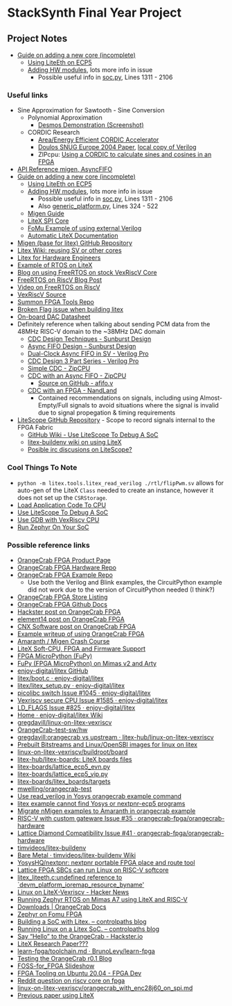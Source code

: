 # StackSynth Final Year Project

## Project Notes

- [Guide on adding a new core (incomplete)](https://github.com/enjoy-digital/litex/wiki/Add-A-New-Core)
  - [Using LiteEth on ECP5](https://github.com/enjoy-digital/liteeth/issues/66)
  - [Adding HW modules](https://github.com/enjoy-digital/litex/issues/746), lots more info in issue
    - Possible useful info in [soc.py](litex/litex/soc/integration/soc.py), Lines 1311 - 2106

### Useful links

- Sine Approximation for Sawtooth - Sine Conversion
  - Polynomial Approximation
    - [Desmos Demonstration (Screenshot)](sine_poly_approx.png)
  - CORDIC Research
    - [Area/Energy Efficient CORDIC Accelerator](https://www.researchgate.net/publication/309549123_Area_and_Energy_efficient_CORDIC_Accelerator_for_Embedded_Processor_Datapaths)
    - [Doulos SNUG Europe 2004 Paper](https://www.doulos.com/knowhow/systemverilog/a-users-experience-with-systemverilog/), [local copy of Verilog](doulos_CORDIC.v)
    - ZIPcpu: [Using a CORDIC to calculate sines and cosines in an FPGA](https://zipcpu.com/dsp/2017/08/30/cordic.html)
- [API Reference migen, AsyncFIFO](https://m-labs.hk/migen/manual/reference.html#module-migen.genlib.fifo)
- [Guide on adding a new core (incomplete)](https://github.com/enjoy-digital/litex/wiki/Add-A-New-Core)
  - [Using LiteEth on ECP5](https://github.com/enjoy-digital/liteeth/issues/66)
  - [Adding HW modules](https://github.com/enjoy-digital/litex/issues/746), lots more info in issue
    - Possible useful info in [soc.py](litex/litex/soc/integration/soc.py), Lines 1311 - 2106
    - Also [generic_platform.py](litex/litex/build/generic_platform.py), Lines 324 - 522
  - [Migen Guide](https://m-labs.hk/migen/manual/fhdl.html)
  - [LiteX SPI Core](https://github.com/litex-hub/litespi)
  - [FoMu Example of using external Verilog](https://github.com/im-tomu/foboot/blob/c7ee25b3d10dba0c1df67e793c4e2585577e7a39/hw/foboot-bitstream.py#L507-L537)
  - [Automatic LiteX Documentation](https://github.com/enjoy-digital/litex/wiki/SoC-Documentation)
- [Migen (base for litex) GitHub Repository](https://github.com/m-labs/migen)
- [Litex Wiki: reusing SV or other cores](https://github.com/enjoy-digital/litex/wiki/Reuse-a-(System)Verilog,-VHDL,-(n)Migen,-Spinal-HDL,-Chisel-core)
- [Litex for Hardware Engineers](https://github.com/enjoy-digital/litex/wiki/LiteX-for-Hardware-Engineers)
- [Example of RTOS on LiteX](https://numato.com/kb/running-zephyr-rtos-on-mimas-a7-using-litex-and-risc-v/)
- [Blog on using FreeRTOS on stock VexRiscV Core](https://hackmd.io/@4a740UnwQE6K9pc5tNlJpg/H1olFPOCD)
- [FreeRTOS on RiscV Blog Post](https://hackmd.io/@oscarshiang/freertos_on_riscv)
- [Video on FreeRTOS on RiscV](https://www.youtube.com/watch?v=tM0hiBVP728)
- [VexRiscV Source](https://github.com/SpinalHDL/VexRiscv)
- [Summon FPGA Tools Repo](https://github.com/open-tool-forge/summon-fpga-tools)
- [Broken Flag issue when building litex](https://github.com/enjoy-digital/litex/issues/825)
- [On-board DAC Datasheet](https://www.ti.com/product/PCM1780)
- Definitely reference when talking about sending PCM data from the 48MHz RISC-V domain to the ~38MHz DAC domain
  - [CDC Design Techniques - Sunburst Design](http://www.sunburst-design.com/papers/CummingsSNUG2008Boston_CDC.pdf)
  - [Async FIFO Design - Sunburst Design](http://www.sunburst-design.com/papers/CummingsSNUG2002SJ_FIFO1.pdf)
  - [Dual-Clock Async FIFO in SV - Verilog Pro](https://www.verilogpro.com/asynchronous-fifo-design/)
  - [CDC Design 3 Part Series - Verilog Pro](https://www.verilogpro.com/clock-domain-crossing-part-1/)
  - [Simple CDC - ZipCPU](https://zipcpu.com/blog/2017/10/20/cdc.html)
  - [CDC with an Async FIFO - ZipCPU](https://zipcpu.com/blog/2018/07/06/afifo.html)
    - [Source on GitHub - afifo.v](https://github.com/ZipCPU/website/blob/master/examples/afifo.v)
  - [CDC with an FPGA - NandLand](https://nandland.com/lesson-14-crossing-clock-domains/)
    - Contained recommendations on signals, including using Almost-Empty/Full signals to avoid situations where the signal is invalid due to signal propegation & timing requirements
- [LiteScope GitHub Repository](https://github.com/enjoy-digital/litescope) - Scope to record signals internal to the FPGA Fabric
  - [GitHub Wiki - Use LiteScope To Debug A SoC](https://github.com/enjoy-digital/litex/wiki/Use-LiteScope-To-Debug-A-SoC)
  - [litex-buildenv wiki on using LiteX](https://github.com/timvideos/litex-buildenv/wiki/Notes-and-Tips#litescope)
  - [Posible irc discusions on LiteScope?](https://freenode.irclog.whitequark.org/litex/search?q=litescope)

### Cool Things To Note

- `python -m litex.tools.litex_read_verilog ./rtl/flipPwm.sv` allows for auto-gen of the LiteX `Class` needed to create an instance, however it does not set up the `CSRStorage`.
- [Load Application Code To CPU](https://github.com/enjoy-digital/litex/wiki/Load-Application-Code-To-CPU)
- [Use LiteScope To Debug A SoC](https://github.com/enjoy-digital/litex/wiki/Use-LiteScope-To-Debug-A-SoC)
- [Use GDB with VexRiscv CPU](https://github.com/enjoy-digital/litex/wiki/Use-GDB-with-VexRiscv-CPU)
- [Run Zephyr On Your SoC](https://github.com/enjoy-digital/litex/wiki/Run-Zephyr-On-Your-SoC)

### Possible reference links

- [OrangeCrab FPGA Product Page](https://www.latticesemi.com/products/developmentboardsandkits/orangecrab)
- [OrangeCrab FPGA Hardware Repo](https://github.com/orangecrab-fpga/orangecrab-hardware)
- [OrangeCrab FPGA Example Repo](https://github.com/orangecrab-fpga/orangecrab-examples)
  - Use both the Verilog and Blink examples, the CircuitPython example did not work due to the version of CircuitPython needed (I think?)
- [OrangeCrab FPGA Store Listing](https://1bitsquared.com/products/orangecrab)
- [OrangeCrab FPGA Github Docs](https://orangecrab-fpga.github.io/orangecrab-hardware/r0.2/)
- [Hackster post on OrangeCrab FPGA](https://www.hackster.io/news/orangecrab-a-formidable-feature-packed-fpga-feather-04fd6c99eb0f)
- [element14 post on OrangeCrab FPGA](https://community.element14.com/products/roadtest/rv/roadtest_reviews/1481/summer_of_fpgas_oran_1)
- [CNX Software post on OrangeCrab FPGA](https://www.cnx-software.com/2019/08/28/orangecrab-is-an-open-source-hardware-feather-compatible-lattice-ecp5-fpga-board/)
- [Example writeup of using OrangeCrab FPGA](https://codeconstruct.com.au/docs/microwatt-orangecrab/)
- [Amaranth / Migen Crash Course](https://cfu-playground.readthedocs.io/en/latest/crash-course/gateware.html)
- [LiteX Soft-CPU, FPGA and Firmware Support](https://docs.google.com/spreadsheets/d/e/2PACX-1vRavhDreE8bIVYJGl6nKMut_hneywklO9EHSfusXk4Txy3U_l_Ld7ssVO9roR0bTElYEny-DuNLtxAw/pubhtml?gid=0&single=true)
- [FPGA MicroPython (FμPy)](https://fupy.github.io/)
- [FuPy (FPGA MicroPython) on Mimas v2 and Arty](https://ewen.mcneill.gen.nz/blog/entry/2018-01-17-fupy-fpga-micropython-on-mimas-v2-and-arty-a7/)
- [enjoy-digital/litex GitHub](https://github.com/enjoy-digital/litex)
- [litex/boot.c · enjoy-digital/litex](https://github.com/enjoy-digital/litex/blob/master/litex/soc/software/bios/boot.c#L386)
- [litex/litex_setup.py · enjoy-digital/litex](https://github.com/enjoy-digital/litex/blob/master/litex_setup.py)
- [picolibc switch Issue #1045 · enjoy-digital/litex](https://github.com/enjoy-digital/litex/issues/1045)
- [Vexriscv secure CPU Issue #1585 · enjoy-digital/litex](https://github.com/enjoy-digital/litex/issues/1585)
- [LD_FLAGS Issue #825 · enjoy-digital/litex](https://github.com/enjoy-digital/litex/issues/825)
- [Home · enjoy-digital/litex Wiki](https://github.com/enjoy-digital/litex/wiki)
- [gregdavill/linux-on-litex-vexriscv](https://github.com/gregdavill/linux-on-litex-vexriscv/tree/orangecrab)
- [OrangeCrab-test-sw/hw](https://github.com/gregdavill/OrangeCrab-test-sw/tree/main/hw)
- [gregdavill:orangecrab vs upstream · litex-hub/linux-on-litex-vexriscv](https://github.com/litex-hub/linux-on-litex-vexriscv/compare/master...gregdavill:linux-on-litex-vexriscv:orangecrab)
- [Prebuilt Bitstreams and Linux/OpenSBI images for linux on litex](https://github.com/litex-hub/linux-on-litex-vexriscv/issues/164)
- [linux-on-litex-vexriscv/buildroot/board](https://github.com/litex-hub/linux-on-litex-vexriscv/tree/master/buildroot/board)
- [litex-hub/litex-boards: LiteX boards files](https://github.com/litex-hub/litex-boards)
- [litex-boards/lattice_ecp5_evn.py](https://github.com/litex-hub/litex-boards/blob/master/litex_boards/targets/lattice_ecp5_evn.py)
- [litex-boards/lattice_ecp5_vip.py](https://github.com/litex-hub/litex-boards/blob/master/litex_boards/targets/lattice_ecp5_vip.py)
- [litex-boards/litex_boards/targets](https://github.com/litex-hub/litex-boards/tree/master/litex_boards/targets)
- [mwelling/orangecrab-test](https://github.com/mwelling/orangecrab-test)
- [Use read_verilog in Yosys orangecrab example command](https://github.com/orangecrab-fpga/orangecrab-examples/commit/32a8c075bbcdb2d8bb7da99e4cde6d9997d88463)
- [litex example cannot find Yosys or nextpnr-ecp5 programs](https://github.com/orangecrab-fpga/orangecrab-examples/issues/10)
- [Migrate nMigen examples to Amaranth in orangecrab example](https://github.com/orangecrab-fpga/orangecrab-examples/pull/30)
- [RISC-V with custom gateware Issue #35 · orangecrab-fpga/orangecrab-hardware](https://github.com/orangecrab-fpga/orangecrab-hardware/issues/35)
- [Lattice Diamond Compatibility Issue #41 · orangecrab-fpga/orangecrab-hardware](https://github.com/orangecrab-fpga/orangecrab-hardware/issues/41)
- [timvideos/litex-buildenv](https://github.com/timvideos/litex-buildenv)
- [Bare Metal · timvideos/litex-buildenv Wiki](https://github.com/timvideos/litex-buildenv/wiki/Bare-Metal)
- [YosysHQ/nextpnr: nextpnr portable FPGA place and route tool](https://github.com/YosysHQ/nextpnr)
- [Lattice FPGA SBCs can run Linux on RISC-V softcore](https://linuxgizmos.com/lattice-fpga-sbcs-can-run-linux-on-risc-v-softcore/)
- [litex_liteeth.c:undefined reference to `devm_platform_ioremap_resource_byname'](https://lore.kernel.org/lkml/202202070822.w4rpU462-lkp@intel.com/T/)
- [Linux on LiteX-Vexriscv - Hacker News](https://news.ycombinator.com/item?id=25726356)
- [Running Zephyr RTOS on Mimas A7 using LiteX and RISC-V](https://numato.com/kb/running-zephyr-rtos-on-mimas-a7-using-litex-and-risc-v/)
- [Downloads | OrangeCrab Docs](https://orangecrab-fpga.github.io/orangecrab-hardware/r0.2/docs/downloads/)
- [Zephyr on Fomu FPGA](https://workshop.fomu.im/en/latest/renode-zephyr.html)
- [Building a SoC with Litex. – controlpaths blog](https://www.controlpaths.com/2022/01/17/building-a-soc-with-litex/)
- [Running Linux on a Litex SoC. – controlpaths blog](https://www.controlpaths.com/2022/03/28/running-linux-on-a-litex-soc/)
- [Say “Hello” to the OrangeCrab - Hackster.io](https://www.hackster.io/news/say-hello-to-the-orangecrab-16835001f36a)
- [LiteX Research Paper???](https://www.researchgate.net/publication/341202045_LiteX_an_open-source_SoC_builder_and_library_based_on_Migen_Python_DSL)
- [learn-fpga/toolchain.md · BrunoLevy/learn-fpga](https://github.com/BrunoLevy/learn-fpga/blob/master/FemtoRV/TUTORIALS/toolchain.md)
- [Testing the OrangeCrab r0.1 Blog](https://whatnicklife.blogspot.com/2020/01/testing-orangecrab-r01.html)
- [FOSS-for_FPGA Slideshow](https://indico.ictp.it/event/9443/session/258/contribution/587/material/slides/0.pdf)
- [FPGA Tooling on Ubuntu 20.04 - FPGA Dev](https://projectf.io/posts/fpga-dev-ubuntu-20.04/)
- [Reddit question on riscv core on fpga](https://www.reddit.com/r/RISCV/comments/t1raxb/is_it_possible_to_build_a_riscv_core_on_fpga/)
- [linux-on-litex-vexriscv/orangecrab_with_enc28j60_on_spi.md](https://github.com/niw/linux-on-litex-vexriscv/blob/add_enc28j60_to_orange_crab/orangecrab_with_enc28j60_on_spi.md)
- [Previous paper using LiteX](https://www.martin-schreiber.info/data/student_projects/BA_2021_martin_troiber.pdf)
